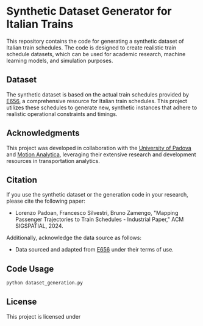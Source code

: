 # Synthetic Dataset Generator for Italian Trains

This repository contains the code for generating a synthetic dataset of Italian train schedules. The code is designed to create realistic train schedule datasets, which can be used for academic research, machine learning models, and simulation purposes.

## Dataset

The synthetic dataset is based on the actual train schedules provided by [E656](https://www.e656.net), a comprehensive resource for Italian train schedules. This project utilizes these schedules to generate new, synthetic instances that adhere to realistic operational constraints and timings.

## Acknowledgments

This project was developed in collaboration with the [University of Padova](https://www.unipd.it/) and [Motion Analytica](http://www.motionanalytica.com), leveraging their extensive research and development resources in transportation analytics.

## Citation

If you use the synthetic dataset or the generation code in your research, please cite the following paper:
- Lorenzo Padoan, Francesco Silvestri, Bruno Zamengo, "Mapping Passenger Trajectories to Train Schedules - Industrial Paper," ACM SIGSPATIAL, 2024.

Additionally, acknowledge the data source as follows:
- Data sourced and adapted from [E656](https://www.e656.net/orario/treno/5506.html) under their terms of use.

## Code Usage

```bash
python dataset_generation.py
```
## License
This project is licensed under

